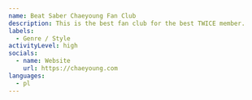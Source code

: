 ```yaml
---
name: Beat Saber Chaeyoung Fan Club
description: This is the best fan club for the best TWICE member.
labels:
  - Genre / Style
activityLevel: high
socials:
  - name: Website
    url: https://chaeyoung.com
languages:
  - pl
---
```

